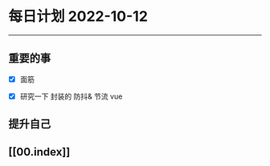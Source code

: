 
#  每日计划 2022-10-12
---
## 重要的事
- [x]  面筋
- [x]  研究一下 封装的 防抖& 节流 vue




## 提升自己

  



## [[00.index]]










